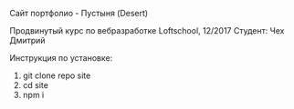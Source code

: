 Сайт портфолио - Пустыня (Desert)

Продвинутый курс по вебразработке Loftschool, 12/2017
Студент: Чех Дмитрий

Инструкция по установке:
1. git clone repo site
2. cd site
3. npm i